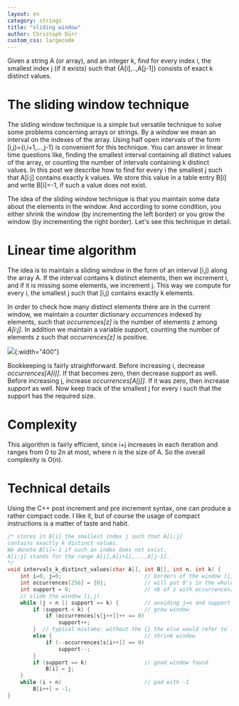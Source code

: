 ```yaml
---
layout: en
category: strings
title: "sliding window"
author: Christoph Dürr
custom_css: largecode
---
```


Given a string A (or array), and an integer k, find for every index i, the smallest index j (if it exists) such that  \{A\[i\],..,A\[j-1\]\} consists of exact k distinct values.

# The sliding window technique

The sliding window technique is a simple but versatile technique to solve some problems concerning arrays or strings. By a *window* we mean an interval on the indexes of the array. Using half open intervals of the form \[i,j)=\{i,i+1,...,j-1\} is convenient for this technique.  You can answer in linear time questions like, finding the smallest interval containing all distinct values of the array, or counting the number of intervals containing k distinct values. In this post we describe how to find for every i the smallest j such that A[i:j] contains exactly k values. We store this value in a table entry B[i] and write B[i]=-1, if such a value does not exist.

The idea of the sliding window technique is that you maintain some data about the elements in the window. And according to some condition, you either shrink the window (by incrementing the left border) or you grow the window (by incrementing the right border). Let's see this technique in detail.

# Linear time algorithm

The idea is to maintain a sliding window in the form of an interval [i,j) along the array A. If the interval contains k distinct elements, then we increment i, and if it is missing some elements, we increment j. This way we compute for every i, the smallest j such that [i,j) contains exactly k  elements. 

In order to check how many distinct elements there are in the current window, we maintain a counter dictionary *occurrences* indexed by elements, such that *occurrences[z]* is the number of elements z among *A[i:j]*. In addition we maintain a variable *support*, counting the number of elements *z* such that *occurrences[z]* is positive.

![]({{site.images}}sliding-window.png){:width="400"}

Bookkeeping is fairly straightforward. Before increasing i, decrease *occurrences[A[i]]*. If that becomes zero, then decrease *support* as well. Before increasing j, increase *occurrences[A[j]]*. If it was zero, then increase *support* as well. Now keep track of the smallest j for every i such that the support has the required size.

# Complexity

This algorithm is fairly efficient, since i+j increases in each iteration and ranges from 0 to 2n at most, where n is the size of A. So the overall complexity is O(n).

# Technical details

Using the C++ post increment and pre increment syntax, one can produce a rather compact code. I like it, but of course the usage of compact instructions is a matter of taste and habit.

~~~c++
/* stores in B[i] the smallest index j such that A[i:j] 
contains exactly k distinct values.
We denote B[i]=-1 if such an index does not exist.
A[i:j] stands for the range A[i],A[i+1],...,A[j-1].
*/
void intervals_k_distinct_values(char A[], int B[], int n, int k) {
    int i=0, j=0;                          // borders of the window [i,j)
    int occurrences[256] = {0};            // will put 0's in the whole table
    int support = 0;                       // nb of z with occurrences[z] > 0
    // slide the window [i,j)
    while (j < n || support == k) {        // avoiding j=n and support < k
        if (support < k) {                 // grow window
            if (occurrences[s[j++]]++ == 0)
                support++;
        }  // typical mistake: without the {} the else would refer to latest if
        else {                             // shrink window
            if (--occurrences[s[i++]] == 0)
                support--;
        }
        if (support == k)                  // good window found
            B[i] = j;
    }
    while (i < n)                          // pad with -1
        B[i++] = -1;
}
~~~



